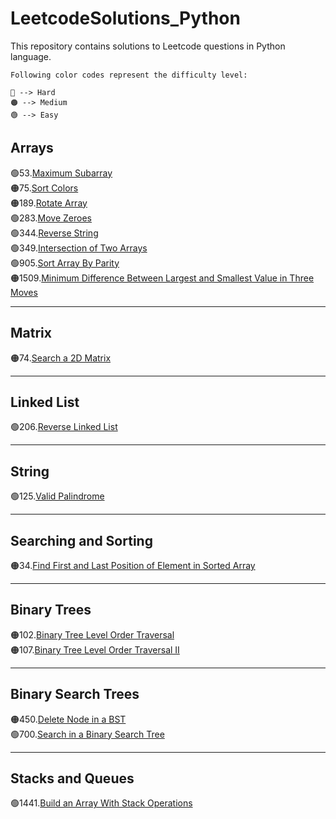 # LeetcodeSolutions_Python
This repository contains solutions to Leetcode questions in Python language.

```
Following color codes represent the difficulty level:

🔴 --> Hard
🟠 --> Medium
🟢 --> Easy
```

## Arrays
🟢53.[Maximum Subarray](Arrays/MaximumSubarray.py)<br>
🟠75.[Sort Colors](Arrays/SortColors.py)<br>
🟠189.[Rotate Array](Arrays/RotateArray.py)<br>
🟢283.[Move Zeroes](Arrays/MoveZeroes.py)<br>
🟢344.[Reverse String](Arrays/ReverseString.py)<br>
🟢349.[Intersection of Two Arrays](Arrays/IntersectionOfTwoArrays.py)<br>
🟢905.[Sort Array By Parity](Arrays/SortArrayByParity.py)<br>
🟠1509.[Minimum Difference Between Largest and Smallest Value in Three Moves](Arrays/MinimumDifferenceBetweenLargestandSmallestValueinThreeMoves.py)<br>

---
## Matrix
🟠74.[Search a 2D Matrix](Matrix/SearchA2DMatrix.py)<br>

---
## Linked List
🟢206.[Reverse Linked List](LinkedList/ReverseLinkedList.py)<br>

---
## String
🟢125.[Valid Palindrome](String/ValidPallindrome.py)<br>

---
## Searching and Sorting
🟠34.[Find First and Last Position of Element in Sorted Array](SearchingAndSorting/FindFirstandLastPositionofElementinSortedArray.py)<br>

---
## Binary Trees
🟠102.[Binary Tree Level Order Traversal](BinaryTrees/BinaryTreeLevelOrderTraversal.py)<br>
🟠107.[Binary Tree Level Order Traversal II](BinaryTrees/BinaryTreeLevelOrderTraversal2.py)<br>

---
## Binary Search Trees
🟠450.[Delete Node in a BST](BinarySearchTrees/DeleteNodeInABST.py)<br>
🟢700.[Search in a Binary Search Tree](BinarySearchTrees/SearchInABinarySearchTree.py)<br>

---
## Stacks and Queues
🟢1441.[Build an Array With Stack Operations](Stacks&Queues/BuildAnArrayWithStackOperations.py)
